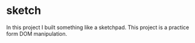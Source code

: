# sketch
In this project I built something like a sketchpad.  This project is a practice form DOM manipulation.
